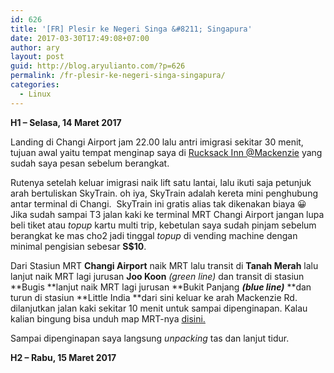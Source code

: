 ```yaml
---
id: 626
title: '[FR] Plesir ke Negeri Singa &#8211; Singapura'
date: 2017-03-30T17:49:08+07:00
author: ary
layout: post
guid: http://blog.aryulianto.com/?p=626
permalink: /fr-plesir-ke-negeri-singa-singapura/
categories:
  - Linux
---
```

**H1 &#8211; Selasa, 14 Maret 2017**

Landing di Changi Airport jam 22.00 lalu antri imigrasi sekitar 30 menit, tujuan awal yaitu tempat menginap saya di <a href="http://www.rucksackinn.com/mackenzie-rd/" target="_blank" rel="noopener noreferrer">Rucksack Inn @Mackenzie</a> yang sudah saya pesan sebelum berangkat.

Rutenya setelah keluar imigrasi naik lift satu lantai, lalu ikuti saja petunjuk arah bertuliskan SkyTrain. oh iya, SkyTrain adalah kereta mini penghubung antar terminal di Changi.  SkyTrain ini gratis alias tak dikenakan biaya 😀 Jika sudah sampai T3 jalan kaki ke terminal MRT Changi Airport jangan lupa beli tiket atau _topup_ kartu multi trip, kebetulan saya sudah pinjam sebelum berangkat ke mas cho2 jadi tinggal _topup_ di vending machine dengan minimal pengisian sebesar **S$10**.

Dari Stasiun MRT **Changi Airport** naik MRT lalu transit di **Tanah Merah** lalu lanjut naik MRT lagi jurusan **Joo Koon** _(green line)_ dan transit di stasiun **Bugis **lanjut naik MRT lagi jurusan **Bukit Panjang **_(blue line)_** **dan turun di stasiun **Little India **dari sini keluar ke arah Mackenzie Rd. dilanjutkan jalan kaki sekitar 10 menit untuk sampai dipenginapan. Kalau kalian bingung bisa unduh map MRT-nya [disini.](https://www.lta.gov.sg/content/ltaweb/en/public-transport/mrt-and-lrt-trains/train-system-map.html)

Sampai dipenginapan saya langsung _unpacking_ tas dan lanjut tidur.

**H2 &#8211; Rabu, 15 Maret 2017**

&nbsp;

&nbsp;